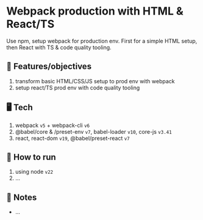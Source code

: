 # Webpack production with HTML & React/TS

Use npm, setup webpack for production env. First for a simple HTML setup, then React with TS & code quality tooling.

## 🏁 Features/objectives

1. transform basic HTML/CSS/JS setup to prod env with webpack
2. setup react/TS prod env with code quality tooling

## 🖥️ Tech

1. webpack `v5` + webpack-cli `v6`
2. @babel/core & /preset-env `v7`, babel-loader `v10`, core-js `v3.41`
3. react, react-dom `v19`, @babel/preset-react `v7`

## 🚀 How to run

1. using node `v22`
2. ...

## 📝 Notes

- ...
